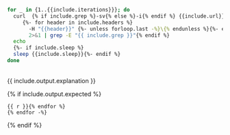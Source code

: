 ```bash
for _ in {1..{{include.iterations}}}; do
  curl  {% if include.grep %}-sv{% else %}-i{% endif %} {{include.url}} {% if include.headers %}\{%- endif -%}
     {%- for header in include.headers %}
       -H "{{header}}" {%- unless forloop.last -%}\{% endunless %}{%- endfor %} {% if include.grep -%}
       2>&1 | grep -E "{{ include.grep }}"{% endif %}
  echo
  {%- if include.sleep %}
  sleep {{include.sleep}}{%- endif %}
done
```

<br />
{{ include.output.explanation }}
<br />

{% if include.output.expected %}
```text{% for v in include.output.expected %}{% for r in v.value %}
{{ r }}{% endfor %}
{% endfor -%}
```
{% endif %}